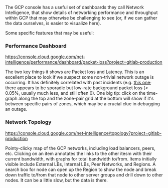 The GCP console has a useful set of dashboards they call Network Intelligence, that show details of networking performance and throughput within GCP that may otherwise be challenging to see (or, if we can gather the data ourselves, is easier to visualize here).

Some specific features that may be useful:

### Performance Dashboard

https://console.cloud.google.com/net-intelligence/performance/dashboard/packet-loss?project=gitlab-production

The two key things it shows are Packet loss and Latency.  This is an excellent place to look if we suspect some non-trivial network outage is occurring.  It has definitely correlated with past incidents (e.g. [this one](https://gitlab.com/gitlab-com/gl-infra/production/-/issues/3282); there appears to be sporadic but low-rate background packet loss (< 0.05%, usually much less, and still often 0).  One big tip: click on the time-graph along the top and the zone-pair grid at the bottom will show if it's between specific pairs of zones, which may be a crucial clue in debugging an outage.

### Network Topology

https://console.cloud.google.com/net-intelligence/topology?project=gitlab-production

Pointy-clicky map of the GCP networks, including load balancers, peers, etc. Clicking on an item annotates the links to the other itesm with their current bandwidth, with graphs for total bandwidth to/from.  Items initially visible include External LBs, Internal LBs, Peer Networks, and Regions.  A search box for node can open up the Region to show the node and break down traffic to/from that node to other server groups and drill down to other nodes.  It can be a little slow, but the data is there.
